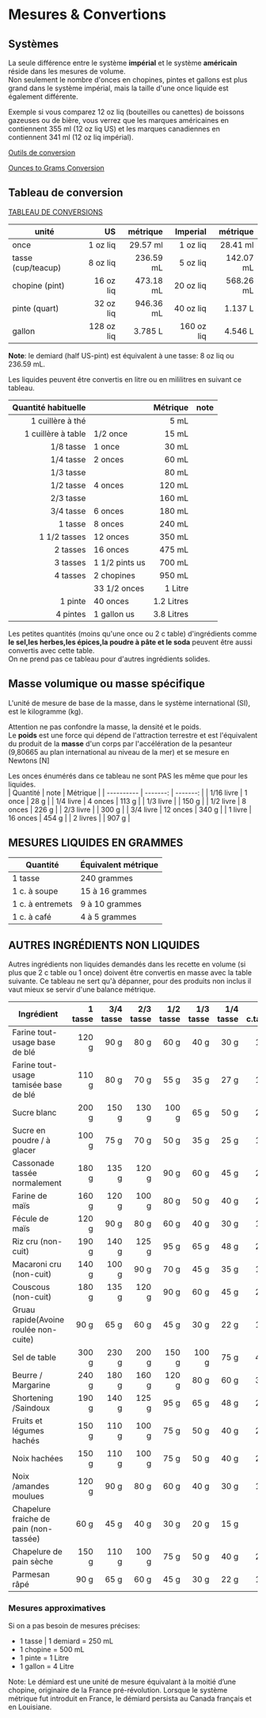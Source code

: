 # Mesures & Convertions  
## Systèmes  
La seule différence entre le système **impérial** et le système **américain** réside dans les mesures de volume.  
Non seulement le nombre d'onces en chopines, pintes et gallons est plus grand dans le système impérial, mais la taille d'une once liquide est également différente.  

Exemple si vous comparez 12 oz liq (bouteilles ou canettes) de boissons gazeuses ou de bière, vous verrez que les marques américaines en contiennent 355 ml (12 oz liq US) et les marques canadiennes en contiennent 341 ml (12 oz liq impérial).  

[Outils de conversion](https://www.recettesquebecoises.com/conversions "www.recettesquebecoises.com/")  

[Ounces to Grams Conversion](https://www.rapidtables.com/convert/weight/ounce-to-gram.html "www.rapidtables.com")

## Tableau de conversion  
[TABLEAU DE CONVERSIONS](https://www.recettesquebecoises.com/conversionsdet "www.recettesquebecoises.com")  

| unité                |         US |  métrique |   Imperial |  métrique |
| -------------------- | ---------: | --------: | ---------: | --------: |
| once                 |   1 oz liq |  29.57 ml |   1 oz liq |  28.41 ml |
| tasse   (cup/teacup) |   8 oz liq | 236.59 mL |   5 oz liq | 142.07 mL |
| chopine (pint)       |  16 oz liq | 473.18 mL |  20 oz liq | 568.26 mL |
| pinte   (quart)      |  32 oz liq | 946.36 mL |  40 oz liq |   1.137 L |
| gallon               | 128 oz liq |   3.785 L | 160 oz liq |   4.546 L |

**Note**: le demiard (half US-pint) est équivalent à une tasse: 8 oz liq ou 236.59 mL.  

Les liquides peuvent être convertis en litre ou en mililitres en suivant ce tableau.  

| Quantité habituelle |                |   Métrique | note  |
| ------------------: | -------------- | ---------: | :---: |
|    1 cuillère à thé |                |       5 mL |
|  1 cuillère à table | 1/2 once       |      15 mL |
|           1/8 tasse | 1 once         |      30 mL |
|           1/4 tasse | 2 onces        |      60 mL |
|           1/3 tasse |                |      80 mL |
|           1/2 tasse | 4 onces        |     120 mL |
|           2/3 tasse |                |     160 mL |
|           3/4 tasse | 6 onces        |     180 mL |
|             1 tasse | 8 onces        |     240 mL |
|        1 1/2 tasses | 12 onces       |     350 mL |
|            2 tasses | 16 onces       |     475 mL |
|            3 tasses | 1 1/2 pints us |     700 mL |
|            4 tasses | 2 chopines     |     950 mL |
|                     | 33 1/2 onces   |    1 Litre |
|             1 pinte | 40 onces       | 1.2 Litres |
|            4 pintes | 1 gallon us    | 3.8 Litres |

Les petites quantités (moins qu'une once ou 2 c table) d'ingrédients comme  
**le sel,les herbes,les épices,la poudre à pâte et le soda** peuvent être aussi convertis avec cette table.  
On ne prend pas ce tableau pour d'autres ingrédients solides.

## Masse volumique ou masse spécifique  
L'unité de mesure de base de la masse, dans le système international (SI), est le kilogramme (kg).  

Attention ne pas confondre la masse, la densité et le poids.  
Le **poids** est une force qui dépend de l'attraction terrestre et est l'équivalent du produit de la **masse** d'un corps par l'accélération de la pesanteur (9,80665 au plan international au niveau de la mer) et se mesure en Newtons [N]

Les onces énumérés dans ce tableau ne sont PAS les même que pour les liquides.  
| Quantité   |     note | Métrique |
| ---------- | -------: | -------: |
| 1/16 livre |   1 once |     28 g |
| 1/4 livre  |  4 onces |    113 g |
| 1/3 livre  |          |    150 g |
| 1/2 livre  |  8 onces |    226 g |
| 2/3 livre  |          |    300 g |
| 3/4 livre  | 12 onces |    340 g |
| 1 livre    | 16 onces |    454 g |
| 2 livres   |          |    907 g |

## MESURES LIQUIDES EN GRAMMES  
| Quantité         | Équivalent métrique |
| ---------------- | ------------------- |
| 1 tasse          | 240 grammes         |
| 1 c. à soupe     | 15 à 16 grammes     |
| 1 c. à entremets | 9 à 10 grammes      |
| 1 c. à café      | 4 à 5 grammes       |

## AUTRES INGRÉDIENTS NON LIQUIDES  
Autres ingrédients non liquides demandés dans les recette en volume (si plus que 2 c table ou 1 once) doivent être convertis en masse avec la table suivante. Ce tableau ne sert qu'à dépanner, pour des produits non inclus il vaut mieux se servir d'une balance métrique.  

| Ingrédient                             | 1 tasse | 3/4 tasse | 2/3 tasse | 1/2 tasse | 1/3 tasse | 1/4 tasse | 2 c.table |
| -------------------------------------- | ------: | --------: | --------: | --------: | --------: | --------: | --------: |
| Farine tout-usage base de blé          |   120 g |      90 g |      80 g |      60 g |      40 g |      30 g |      15 g |
| Farine tout-usage tamisée base de blé  |   110 g |      80 g |      70 g |      55 g |      35 g |      27 g |      13 g |
| Sucre blanc                            |   200 g |     150 g |     130 g |     100 g |      65 g |      50 g |      25 g |
| Sucre en poudre / à glacer             |   100 g |      75 g |      70 g |      50 g |      35 g |      25 g |      13 g |
| Cassonade tassée normalement           |   180 g |     135 g |     120 g |      90 g |      60 g |      45 g |      23 g |
| Farine de maïs                         |   160 g |     120 g |     100 g |      80 g |      50 g |      40 g |      20 g |
| Fécule de maïs                         |   120 g |      90 g |      80 g |      60 g |      40 g |      30 g |      15 g |
| Riz cru (non-cuit)                     |   190 g |     140 g |     125 g |      95 g |      65 g |      48 g |      24 g |
| Macaroni cru (non-cuit)                |   140 g |     100 g |      90 g |      70 g |      45 g |      35 g |      17 g |
| Couscous (non-cuit)                    |   180 g |     135 g |     120 g |      90 g |      60 g |      45 g |      22 g |
| Gruau rapide(Avoine roulée non-cuite)  |    90 g |      65 g |      60 g |      45 g |      30 g |      22 g |      11 g |
| Sel de table                           |   300 g |     230 g |     200 g |     150 g |     100 g |      75 g |      40 g |
| Beurre / Margarine                     |   240 g |     180 g |     160 g |     120 g |      80 g |      60 g |      30 g |
| Shortening /Saindoux                   |   190 g |     140 g |     125 g |      95 g |      65 g |      48 g |      24 g |
| Fruits et légumes hachés               |   150 g |     110 g |     100 g |      75 g |      50 g |      40 g |      20 g |
| Noix hachées                           |   150 g |     110 g |     100 g |      75 g |      50 g |      40 g |      20 g |
| Noix /amandes moulues                  |   120 g |      90 g |      80 g |      60 g |      40 g |      30 g |      15 g |
| Chapelure fraiche de pain (non-tassée) |    60 g |      45 g |      40 g |      30 g |      20 g |      15 g |       8 g |
| Chapelure de pain sèche                |   150 g |     110 g |     100 g |      75 g |      50 g |      40 g |      20 g |
| Parmesan râpé                          |    90 g |      65 g |      60 g |      45 g |      30 g |      22 g |      11 g |

### Mesures approximatives  
Si on a pas besoin de mesures précises:
- 1 tasse | 1 demiard = 250 mL
- 1 chopine = 500 mL
- 1 pinte = 1 Litre
- 1 gallon = 4 Litre

Note: Le démiard est une unité de mesure équivalant à la moitié d’une chopine, originaire de la France pré-révolution. Lorsque le système métrique fut introduit en France, le démiard persista au Canada français et en Louisiane. 